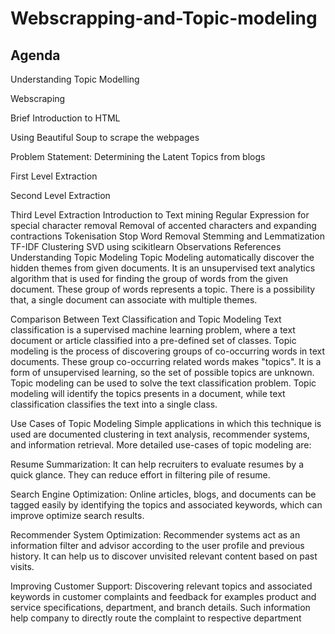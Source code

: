 # Webscrapping-and-Topic-modeling

## Agenda
Understanding Topic Modelling

Webscraping

Brief Introduction to HTML

Using Beautiful Soup to scrape the webpages

Problem Statement: Determining the Latent Topics from blogs

First Level Extraction

Second Level Extraction

Third Level Extraction
Introduction to Text mining
Regular Expression for special character removal
Removal of accented characters and expanding contractions
Tokenisation
Stop Word Removal
Stemming and Lemmatization
TF-IDF
Clustering
SVD using scikitlearn
Observations
References
Understanding Topic Modeling
Topic Modeling automatically discover the hidden themes from given documents. It is an unsupervised text analytics algorithm that is used for finding the group of words from the given document. These group of words represents a topic. There is a possibility that, a single document can associate with multiple themes.

Comparison Between Text Classification and Topic Modeling
Text classification is a supervised machine learning problem, where a text document or article classified into a pre-defined set of classes. Topic modeling is the process of discovering groups of co-occurring words in text documents. These group co-occurring related words makes "topics". It is a form of unsupervised learning, so the set of possible topics are unknown. Topic modeling can be used to solve the text classification problem. Topic modeling will identify the topics presents in a document, while text classification classifies the text into a single class.

Use Cases of Topic Modeling
Simple applications in which this technique is used are documented clustering in text analysis, recommender systems, and information retrieval. More detailed use-cases of topic modeling are:

Resume Summarization: It can help recruiters to evaluate resumes by a quick glance. They can reduce effort in filtering pile of resume.


Search Engine Optimization: Online articles, blogs, and documents can be tagged easily by identifying the topics and associated keywords, which can improve optimize search results.


Recommender System Optimization: Recommender systems act as an information filter and advisor according to the user profile and previous history. It can help us to discover unvisited relevant content based on past visits.


Improving Customer Support: Discovering relevant topics and associated keywords in customer complaints and feedback for examples product and service specifications, department, and branch details. Such information help company to directly route the complaint to respective department
